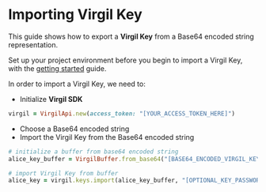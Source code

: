 # Importing Virgil Key

This guide shows how to export a **Virgil Key** from a Base64 encoded string representation.

Set up your project environment before you begin to import a Virgil Key, with the [getting started](/documentation/guides/configuration/client-configuration.md) guide.

In order to import a Virgil Key, we need to:

- Initialize **Virgil SDK**

```ruby
virgil = VirgilApi.new(access_token: "[YOUR_ACCESS_TOKEN_HERE]")
```

- Choose a Base64 encoded string
- Import the Virgil Key from the Base64 encoded string

```ruby
# initialize a buffer from base64 encoded string
alice_key_buffer = VirgilBuffer.from_base64("[BASE64_ENCODED_VIRGIL_KEY]")

# import Virgil Key from buffer
alice_key = virgil.keys.import(alice_key_buffer, "[OPTIONAL_KEY_PASSWORD]")
```
